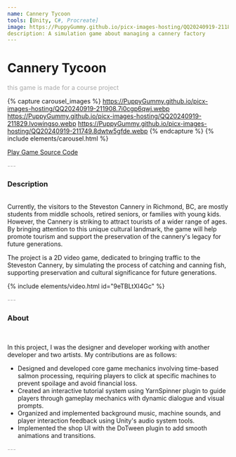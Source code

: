 ```yaml
---
name: Cannery Tycoon
tools: [Unity, C#, Procreate]
image: https://PuppyGummy.github.io/picx-images-hosting/QQ20240919-211847.5c0xuxf35n.webp
description: A simulation game about managing a cannery factory
---
```


# Cannery Tycoon

<p style="color:DarkGrey">
this game is made for a course project</p>


{% capture carousel_images %}
https://PuppyGummy.github.io/picx-images-hosting/QQ20240919-211908.7i0cgp6qwj.webp
https://PuppyGummy.github.io/picx-images-hosting/QQ20240919-211829.lvowingso.webp
https://PuppyGummy.github.io/picx-images-hosting/QQ20240919-211749.8dwtw5gfde.webp
{% endcapture %}
{% include elements/carousel.html %}

<!-- {% include elements/button.html link="https://chocolate-kami.itch.io/cannerytycoon" text="Play Game" block=true %} -->

<div class="d-flex w-100 gap-2">
  <!-- Button 1: Play Demo -->
  <a class="m-1 btn btn-primary flex-grow-1" href="https://chocolate-kami.itch.io/cannerytycoon">
    Play Game
  </a>

  <!-- Button 2: Download -->
  <a class="m-1 btn btn-secondary flex-grow-1" href="https://github.com/PuppyGummy/CanneryTycoon">
    Source Code
  </a>
</div>

<p class="text-center" style="color:DarkGrey">
---
</p>

<h3 class="text-center">
Description
</h3>

<br>
Currently, the visitors to the Steveston Cannery in Richmond, BC, are mostly students from middle schools, retired seniors, or families with young kids. However, the Cannery is striking to attract tourists of a wider range of ages.
By bringing attention to this unique cultural landmark, the game will help promote tourism and support the preservation of the cannery's legacy for future generations.

The project is a 2D video game, dedicated to bringing traffic to the Steveston Cannery, by simulating the process of catching and canning fish, supporting preservation and cultural significance for future generations.
<br>

{% include elements/video.html id="9eTBLtXI4Gc" %}

<p class="text-center" style="color:DarkGrey">
---
</p>

<h3 class="text-center"> 
About
</h3>
<br>

In this project, I was the designer and developer working with another developer and two artists. 
My contributions are as follows:

- Designed and developed core game mechanics involving time-based salmon processing, requiring players to click at specific machines to prevent spoilage and avoid financial loss.
- Created an interactive tutorial system using YarnSpinner plugin to guide players through gameplay mechanics with dynamic dialogue and visual prompts.
- Organized and implemented background music, machine sounds, and player interaction feedback using Unity's audio system tools.
- Implemented the shop UI with the DoTween plugin to add smooth animations and transitions.


<p class="text-center" style="color:DarkGrey">
---
</p>